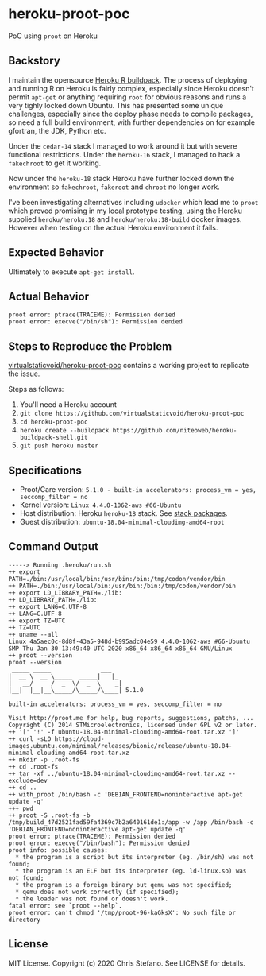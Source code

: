 # heroku-proot-poc

PoC using `proot` on Heroku

## Backstory

I maintain the opensource [Heroku R buildpack](https://github.com/virtualstaticvoid/heroku-buildpack-r). The process of deploying and running R on Heroku is fairly complex, especially since Heroku doesn't permit `apt-get` or anything requiring `root` for obvious reasons and runs a very tighly locked down Ubuntu. This has presented some unique challenges, especially since the deploy phase needs to compile packages, so need a full build environment, with further dependencies on for example gfortran, the JDK, Python etc.

Under the `cedar-14` stack I managed to work around it but with severe functional restrictions. Under the `heroku-16` stack, I managed to hack a `fakechroot` to get it working.

Now under the `heroku-18` stack Heroku have further locked down the environment so `fakechroot`, `fakeroot` and `chroot` no longer work.

I've been investigating alternatives including `udocker` which lead me to `proot` which proved promising in my local prototype testing, using the Heroku supplied `heroku/heroku:18` and `heroku/heroku:18-build` docker images. However when testing on the actual Heroku environment it fails.

## Expected Behavior

Ultimately to execute `apt-get install`.

## Actual Behavior

```
proot error: ptrace(TRACEME): Permission denied
proot error: execve("/bin/sh"): Permission denied
```

## Steps to Reproduce the Problem

[virtualstaticvoid/heroku-proot-poc](https://github.com/virtualstaticvoid/heroku-proot-poc) contains a working project to replicate the issue.

Steps as follows:

  1. You'll need a Heroku account
  2. `git clone https://github.com/virtualstaticvoid/heroku-proot-poc`
  3. `cd heroku-proot-poc`
  4. `heroku create --buildpack https://github.com/niteoweb/heroku-buildpack-shell.git`
  5. `git push heroku master`

## Specifications

  - Proot/Care version: `5.1.0 - built-in accelerators: process_vm = yes, seccomp_filter = no`
  - Kernel version: `Linux 4.4.0-1062-aws #66-Ubuntu`
  - Host distribution: Heroku `heroku-18` stack. See [stack packages](https://devcenter.heroku.com/articles/stack-packages).
  - Guest distribution: `ubuntu-18.04-minimal-cloudimg-amd64-root`

## Command Output

```terminal
-----> Running .heroku/run.sh
++ export PATH=./bin:/usr/local/bin:/usr/bin:/bin:/tmp/codon/vendor/bin
++ PATH=./bin:/usr/local/bin:/usr/bin:/bin:/tmp/codon/vendor/bin
++ export LD_LIBRARY_PATH=./lib:
++ LD_LIBRARY_PATH=./lib:
++ export LANG=C.UTF-8
++ LANG=C.UTF-8
++ export TZ=UTC
++ TZ=UTC
++ uname --all
Linux 4a5aec0c-8d8f-43a5-948d-b995adc04e59 4.4.0-1062-aws #66-Ubuntu SMP Thu Jan 30 13:49:40 UTC 2020 x86_64 x86_64 x86_64 GNU/Linux
++ proot --version
proot --version
 _____ _____              ___
|  __ \  __ \_____  _____|   |_
|   __/     /  _  \/  _  \    _|
|__|  |__|__\_____/\_____/\____| 5.1.0

built-in accelerators: process_vm = yes, seccomp_filter = no

Visit http://proot.me for help, bug reports, suggestions, patchs, ...
Copyright (C) 2014 STMicroelectronics, licensed under GPL v2 or later.
++ '[' '!' -f ubuntu-18.04-minimal-cloudimg-amd64-root.tar.xz ']'
++ curl -sLO https://cloud-images.ubuntu.com/minimal/releases/bionic/release/ubuntu-18.04-minimal-cloudimg-amd64-root.tar.xz
++ mkdir -p .root-fs
++ cd .root-fs
++ tar -xf ../ubuntu-18.04-minimal-cloudimg-amd64-root.tar.xz --exclude=dev
++ cd ..
++ with_proot /bin/bash -c 'DEBIAN_FRONTEND=noninteractive apt-get update -q'
+++ pwd
++ proot -S .root-fs -b /tmp/build_47d2521fad59fa4369c7b2a640161de1:/app -w /app /bin/bash -c 'DEBIAN_FRONTEND=noninteractive apt-get update -q'
proot error: ptrace(TRACEME): Permission denied
proot error: execve("/bin/bash"): Permission denied
proot info: possible causes:
  * the program is a script but its interpreter (eg. /bin/sh) was not found;
  * the program is an ELF but its interpreter (eg. ld-linux.so) was not found;
  * the program is a foreign binary but qemu was not specified;
  * qemu does not work correctly (if specified);
  * the loader was not found or doesn't work.
fatal error: see `proot --help`.
proot error: can't chmod '/tmp/proot-96-kaGksX': No such file or directory
```

## License

MIT License. Copyright (c) 2020 Chris Stefano. See LICENSE for details.
